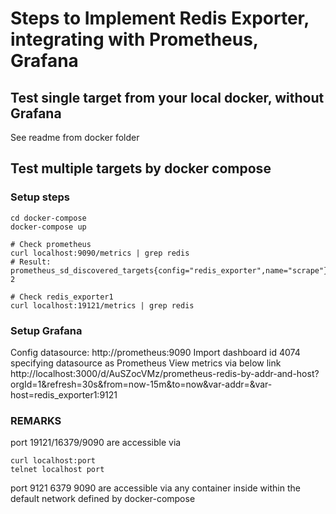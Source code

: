 # Steps to Implement Redis Exporter, integrating with Prometheus, Grafana

## Test single target from your local docker, without Grafana
See readme from docker folder

## Test multiple targets by docker compose

### Setup steps
```
cd docker-compose
docker-compose up

# Check prometheus
curl localhost:9090/metrics | grep redis
# Result: prometheus_sd_discovered_targets{config="redis_exporter",name="scrape"} 2

# Check redis_exporter1
curl localhost:19121/metrics | grep redis
```

### Setup Grafana
Config datasource: http://prometheus:9090
Import dashboard id 4074 specifying datasource as Prometheus
View metrics via below link
http://localhost:3000/d/AuSZocVMz/prometheus-redis-by-addr-and-host?orgId=1&refresh=30s&from=now-15m&to=now&var-addr=&var-host=redis_exporter1:9121


### REMARKS
port 19121/16379/9090 are accessible via 
```
curl localhost:port
telnet localhost port
```

port 9121 6379 9090 are accessible via any container inside within the default network defined by docker-compose
